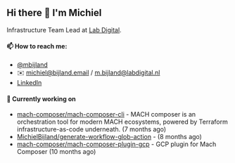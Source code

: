 ## Hi there 👋 I'm Michiel

Infrastructure Team Lead at [Lab Digital](https://www.labdigital.nl).

#### 📫 How to reach me:

- [@mbijland](https://twitter.com/mbijland)
- ✉️ michiel@bijland.email / m.bijland@labdigital.nl
- [LinkedIn](https://www.linkedin.com/in/michielbijland/)

#### 👷 Currently working on


- [mach-composer/mach-composer-cli](https://github.com/mach-composer/mach-composer-cli) - MACH composer is an orchestration tool for modern MACH ecosystems, powered by Terraform infrastructure-as-code underneath. (7 months ago)
- [MichielBijland/generate-workflow-glob-action](https://github.com/MichielBijland/generate-workflow-glob-action) -  (8 months ago)
- [mach-composer/mach-composer-plugin-gcp](https://github.com/mach-composer/mach-composer-plugin-gcp) - GCP plugin for Mach Composer (10 months ago)
